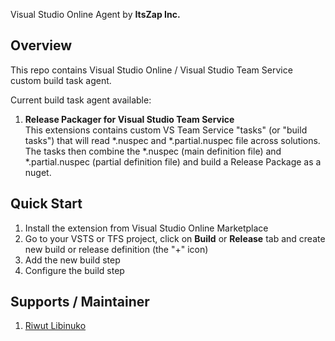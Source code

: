 Visual Studio Online Agent by **ItsZap Inc.**

## Overview
This repo contains Visual Studio Online / Visual Studio Team Service custom build task agent. 

Current build task agent available:

1. **Release Packager for Visual Studio Team Service**  
   This extensions contains custom VS Team Service "tasks" (or "build tasks") that will read *.nuspec and *.partial.nuspec file across solutions. The tasks then combine the *.nuspec (main definition file) and *.partial.nuspec (partial definition file) and build a Release Package as a nuget.

## Quick Start

1. Install the extension from Visual Studio Online Marketplace
2. Go to your VSTS or TFS project, click on **Build** or **Release** tab and create new build or release definition (the "+" icon)
3. Add the new build step
4. Configure the build step

## Supports / Maintainer

1. [Riwut Libinuko](cakriwut@gmail.com)
